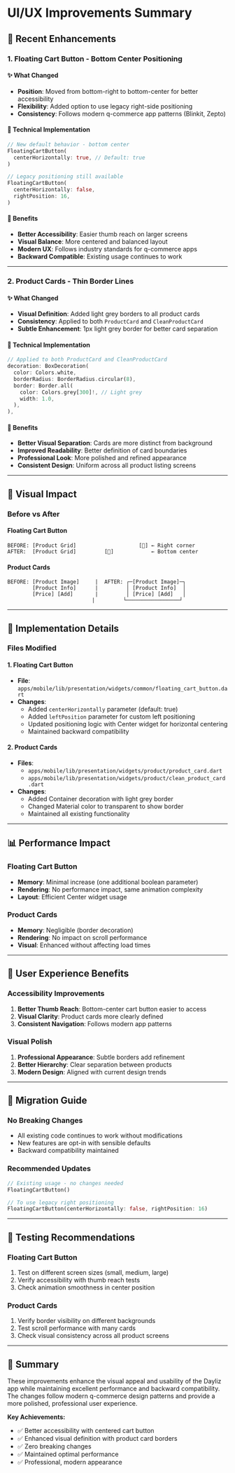 # UI/UX Improvements Summary

## 🎯 Recent Enhancements

### **1. Floating Cart Button - Bottom Center Positioning**

#### **✨ What Changed**
- **Position**: Moved from bottom-right to bottom-center for better accessibility
- **Flexibility**: Added option to use legacy right-side positioning
- **Consistency**: Follows modern q-commerce app patterns (Blinkit, Zepto)

#### **🔧 Technical Implementation**
```dart
// New default behavior - bottom center
FloatingCartButton(
  centerHorizontally: true, // Default: true
)

// Legacy positioning still available
FloatingCartButton(
  centerHorizontally: false,
  rightPosition: 16,
)
```

#### **📱 Benefits**
- **Better Accessibility**: Easier thumb reach on larger screens
- **Visual Balance**: More centered and balanced layout
- **Modern UX**: Follows industry standards for q-commerce apps
- **Backward Compatible**: Existing usage continues to work

---

### **2. Product Cards - Thin Border Lines**

#### **✨ What Changed**
- **Visual Definition**: Added light grey borders to all product cards
- **Consistency**: Applied to both `ProductCard` and `CleanProductCard`
- **Subtle Enhancement**: 1px light grey border for better card separation

#### **🔧 Technical Implementation**
```dart
// Applied to both ProductCard and CleanProductCard
decoration: BoxDecoration(
  color: Colors.white,
  borderRadius: BorderRadius.circular(8),
  border: Border.all(
    color: Colors.grey[300]!, // Light grey
    width: 1.0,
  ),
),
```

#### **📱 Benefits**
- **Better Visual Separation**: Cards are more distinct from background
- **Improved Readability**: Better definition of card boundaries
- **Professional Look**: More polished and refined appearance
- **Consistent Design**: Uniform across all product listing screens

---

## 🎨 **Visual Impact**

### **Before vs After**

#### **Floating Cart Button**
```
BEFORE: [Product Grid]                    [🛒] ← Right corner
AFTER:  [Product Grid]         [🛒]            ← Bottom center
```

#### **Product Cards**
```
BEFORE: [Product Image]     |  AFTER: ┌─[Product Image]─┐
        [Product Info]      |         │ [Product Info]  │
        [Price] [Add]       |         │ [Price] [Add]   │
                           |         └─────────────────┘
```

---

## 🚀 **Implementation Details**

### **Files Modified**

#### **1. Floating Cart Button**
- **File**: `apps/mobile/lib/presentation/widgets/common/floating_cart_button.dart`
- **Changes**: 
  - Added `centerHorizontally` parameter (default: true)
  - Added `leftPosition` parameter for custom left positioning
  - Updated positioning logic with Center widget for horizontal centering
  - Maintained backward compatibility

#### **2. Product Cards**
- **Files**: 
  - `apps/mobile/lib/presentation/widgets/product/product_card.dart`
  - `apps/mobile/lib/presentation/widgets/product/clean_product_card.dart`
- **Changes**:
  - Added Container decoration with light grey border
  - Changed Material color to transparent to show border
  - Maintained all existing functionality

---

## 📊 **Performance Impact**

### **Floating Cart Button**
- **Memory**: Minimal increase (one additional boolean parameter)
- **Rendering**: No performance impact, same animation complexity
- **Layout**: Efficient Center widget usage

### **Product Cards**
- **Memory**: Negligible (border decoration)
- **Rendering**: No impact on scroll performance
- **Visual**: Enhanced without affecting load times

---

## 🎯 **User Experience Benefits**

### **Accessibility Improvements**
1. **Better Thumb Reach**: Bottom-center cart button easier to access
2. **Visual Clarity**: Product cards more clearly defined
3. **Consistent Navigation**: Follows modern app patterns

### **Visual Polish**
1. **Professional Appearance**: Subtle borders add refinement
2. **Better Hierarchy**: Clear separation between products
3. **Modern Design**: Aligned with current design trends

---

## 🔄 **Migration Guide**

### **No Breaking Changes**
- All existing code continues to work without modifications
- New features are opt-in with sensible defaults
- Backward compatibility maintained

### **Recommended Updates**
```dart
// Existing usage - no changes needed
FloatingCartButton()

// To use legacy right positioning
FloatingCartButton(centerHorizontally: false, rightPosition: 16)
```

---

## 📱 **Testing Recommendations**

### **Floating Cart Button**
1. Test on different screen sizes (small, medium, large)
2. Verify accessibility with thumb reach tests
3. Check animation smoothness in center position

### **Product Cards**
1. Verify border visibility on different backgrounds
2. Test scroll performance with many cards
3. Check visual consistency across all product screens

---

## 🎉 **Summary**

These improvements enhance the visual appeal and usability of the Dayliz app while maintaining excellent performance and backward compatibility. The changes follow modern q-commerce design patterns and provide a more polished, professional user experience.

**Key Achievements:**
- ✅ Better accessibility with centered cart button
- ✅ Enhanced visual definition with product card borders
- ✅ Zero breaking changes
- ✅ Maintained optimal performance
- ✅ Professional, modern appearance
